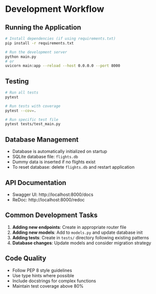 # Development Workflow

## Running the Application

```bash
# Install dependencies (if using requirements.txt)
pip install -r requirements.txt

# Run the development server
python main.py
# or
uvicorn main:app --reload --host 0.0.0.0 --port 8000
```

## Testing

```bash
# Run all tests
pytest

# Run tests with coverage
pytest --cov=.

# Run specific test file
pytest tests/test_main.py
```

## Database Management

- Database is automatically initialized on startup
- SQLite database file: `flights.db`
- Dummy data is inserted if no flights exist
- To reset database: delete `flights.db` and restart application

## API Documentation

- Swagger UI: http://localhost:8000/docs
- ReDoc: http://localhost:8000/redoc

## Common Development Tasks

1. **Adding new endpoints**: Create in appropriate router file
2. **Adding new models**: Add to `models.py` and update database init
3. **Adding tests**: Create in `tests/` directory following existing patterns
4. **Database changes**: Update models and consider migration strategy

## Code Quality

- Follow PEP 8 style guidelines
- Use type hints where possible
- Include docstrings for complex functions
- Maintain test coverage above 80%
